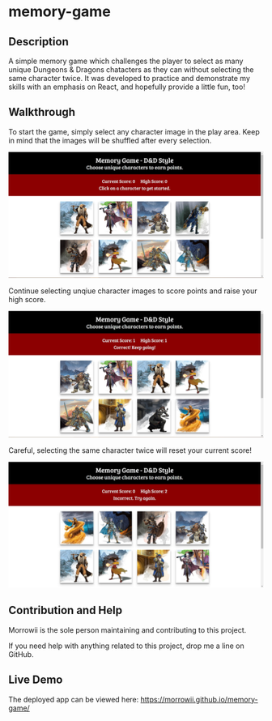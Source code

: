 # memory-game

## Description

A simple memory game which challenges the player to select as many unique Dungeons & Dragons chatacters as they can without selecting the same character twice. It was developed to practice and demonstrate my skills with an emphasis on React, and hopefully provide a little fun, too!

## Walkthrough

To start the game, simply select any character image in the play area. Keep in mind that the images will be shuffled after every selection.

![Start Screen](public/images/start-screen.jpg)

Continue selecting unqiue character images to score points and raise your high score.

![Correct Answer](public/images/correct-choice.jpg)

Careful, selecting the same character twice will reset your current score!

![Incorrect Answer](public/images/incorrect-choice.jpg)

## Contribution and Help

Morrowii is the sole person maintaining and contributing to this project.

If you need help with anything related to this project, drop me a line on GitHub.

## Live Demo

The deployed app can be viewed here: https://morrowii.github.io/memory-game/